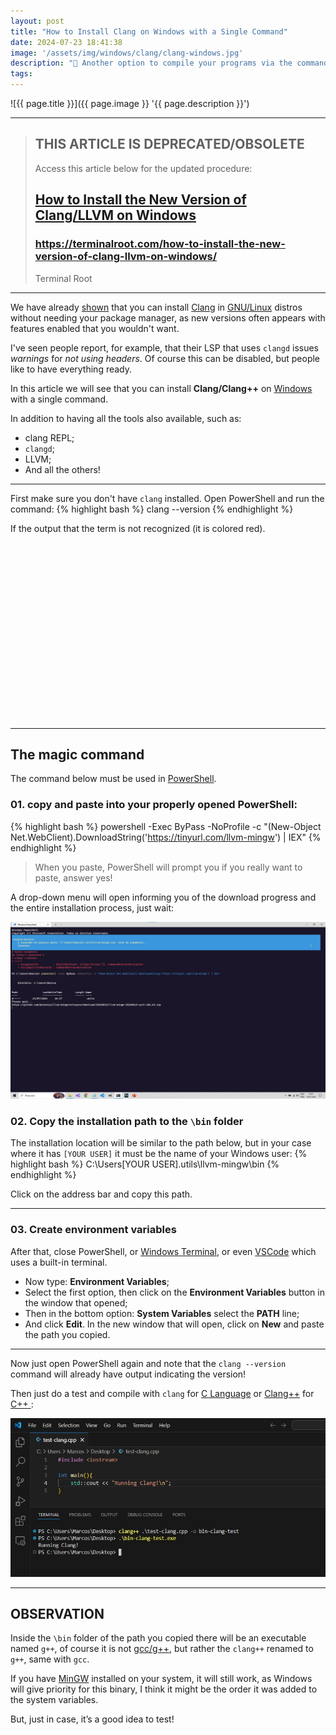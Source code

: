 ```yaml
---
layout: post
title: "How to Install Clang on Windows with a Single Command"
date: 2024-07-23 18:41:38
image: '/assets/img/windows/clang/clang-windows.jpg'
description: "🐉 Another option to compile your programs via the command line in Windows."
tags:
---
```


![{{ page.title }}]({{ page.image }} '{{ page.description }}')

---

<blockquote class="bg-danger text-white p-3 rounded">
<h2>THIS ARTICLE IS DEPRECATED/OBSOLETE</h2>
    <p>Access this article below for the updated procedure:</p>
    <h2><a href="https://terminalroot.com/how-to-install-the-new-version-of-clang-llvm-on-windows/">How to Install the New Version of Clang/LLVM on Windows</a></h2>
    <h3><a href="https://terminalroot.com/how-to-install-the-new-version-of-clang-llvm-on-windows/">https://terminalroot.com/how-to-install-the-new-version-of-clang-llvm-on-windows/</a></h3>
    <footer class="blockquote-footer text-white-50">Terminal Root</footer>
</blockquote>

---

We have already [shown](https://terminalroot.com/how-to-install-binary-clang-on-any-gnu-linux-distro/) that you can install [Clang](https://terminalroot.com/tags#clang) in [GNU/Linux](https://terminalroot.com/tags#gnulinux) distros without needing your package manager, as new versions often appears with features enabled that you wouldn't want.

I've seen people report, for example, that their LSP that uses `clangd` issues *warnings* for *not using headers*. Of course this can be disabled, but people like to have everything ready.

In this article we will see that you can install **Clang/Clang++** on [Windows](https://terminalroot.com/tags#windows) with a single command.

In addition to having all the tools also available, such as:
+ clang REPL;
+ `clangd`;
+ LLVM;
+ And all the others!

---

First make sure you don't have `clang` installed. Open PowerShell and run the command:
{% highlight bash %}
clang --version
{% endhighlight %}

If the output that the term is not recognized (it is colored red).


<!-- SQUARE - GAMES ROOT -->
<script async src="//pagead2.googlesyndication.com/pagead/js/adsbygoogle.js"></script>
<ins class="adsbygoogle"
style="display:inline-block;width:336px;height:280px"
data-ad-client="ca-pub-2838251107855362"
data-ad-slot="5351066970"></ins>
<script>
(adsbygoogle = window.adsbygoogle || []).push({});
</script>

---

## The magic command
The command below must be used in [PowerShell](https://terminalroot.com/tags#powershell).

### 01. copy and paste into your properly opened PowerShell:

{% highlight bash %}
powershell -Exec ByPass -NoProfile -c "(New-Object Net.WebClient).DownloadString('https://tinyurl.com/llvm-mingw') | IEX"
{% endhighlight %}
> When you paste, PowerShell will prompt you if you really want to paste, answer yes!

A drop-down menu will open informing you of the download progress and the entire installation process, just wait:

![clang install](/assets/img/windows/clang/clang-install.jpg)

### 02. Copy the installation path to the `\bin` folder
The installation location will be similar to the path below, but in your case where it has `[YOUR USER]` it must be the name of your Windows user:
{% highlight bash %}
C:\Users\[YOUR USER]\.utils\llvm-mingw\bin
{% endhighlight %}

Click on the address bar and copy this path.


<!-- RECTANGLE LARGE -->
<script async src="https://pagead2.googlesyndication.com/pagead/js/adsbygoogle.js"></script>
<!-- Informat -->
<ins class="adsbygoogle"
style="display:block"
data-ad-client="ca-pub-2838251107855362"
data-ad-slot="2327980059"
data-ad-format="auto"
data-full-width-responsive="true"></ins>
<script>
(adsbygoogle = window.adsbygoogle || []).push({});
</script>

---

### 03. Create environment variables
After that, close PowerShell, or [Windows Terminal](https://apps.microsoft.com/detail/9n0dx20hk701?hl=en-US&gl=US), or even [VSCode](https://terminalroot.com/tags#vscode) which uses a built-in terminal.

+ Now type: **Environment Variables**;
+ Select the first option, then click on the **Environment Variables** button in the window that opened;
+ Then in the bottom option: **System Variables** select the **PATH** line;
+ And click **Edit**. In the new window that will open, click on **New** and paste the path you copied.

---

Now just open PowerShell again and note that the `clang --version` command will already have output indicating the version!

Then just do a test and compile with `clang` for [C Language](https://terminalroot.com/tags#clanguage) or [Clang++](https://terminalroot.com/tags#cpp) for [C++ ](https://terminalroot.com/tags#cpp):

![Test clang++](/assets/img/windows/clang/run-clang.jpg)

---

## **OBSERVATION**
Inside the `\bin` folder of the path you copied there will be an executable named `g++`, of course it is not [gcc/g++](https://terminalroot.com/tags#gcc), but rather the `clang++` renamed to `g++`, same with `gcc`.

If you have [MinGW](https://terminalroot.com/how-to-install-gcc-gpp-mingw-on-windows/) installed on your system, it will still work, as Windows will give priority for this binary, I think it might be the order it was added to the system variables.

But, just in case, it’s a good idea to test!
